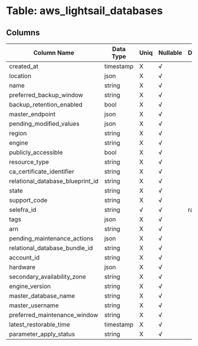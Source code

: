 # Table: aws_lightsail_databases

## Columns 

|  Column Name   |  Data Type  | Uniq | Nullable | Description | 
|  ----  | ----  | ----  | ----  | ---- | 
| created_at | timestamp | X | √ |  | 
| location | json | X | √ |  | 
| name | string | X | √ |  | 
| preferred_backup_window | string | X | √ |  | 
| backup_retention_enabled | bool | X | √ |  | 
| master_endpoint | json | X | √ |  | 
| pending_modified_values | json | X | √ |  | 
| region | string | X | √ |  | 
| engine | string | X | √ |  | 
| publicly_accessible | bool | X | √ |  | 
| resource_type | string | X | √ |  | 
| ca_certificate_identifier | string | X | √ |  | 
| relational_database_blueprint_id | string | X | √ |  | 
| state | string | X | √ |  | 
| support_code | string | X | √ |  | 
| selefra_id | string | √ | √ | random id | 
| tags | json | X | √ |  | 
| arn | string | X | √ |  | 
| pending_maintenance_actions | json | X | √ |  | 
| relational_database_bundle_id | string | X | √ |  | 
| account_id | string | X | √ |  | 
| hardware | json | X | √ |  | 
| secondary_availability_zone | string | X | √ |  | 
| engine_version | string | X | √ |  | 
| master_database_name | string | X | √ |  | 
| master_username | string | X | √ |  | 
| preferred_maintenance_window | string | X | √ |  | 
| latest_restorable_time | timestamp | X | √ |  | 
| parameter_apply_status | string | X | √ |  | 


